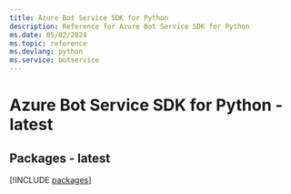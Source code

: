 ```yaml
---
title: Azure Bot Service SDK for Python
description: Reference for Azure Bot Service SDK for Python
ms.date: 05/02/2024
ms.topic: reference
ms.devlang: python
ms.service: botservice
---
```

# Azure Bot Service SDK for Python - latest
## Packages - latest
[!INCLUDE [packages](bot-service-index.md)]